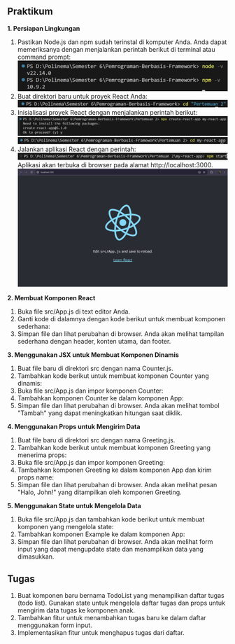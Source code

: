 ## Praktikum
**1. Persiapan Lingkungan**
1. Pastikan Node.js dan npm sudah terinstal di komputer Anda. Anda dapat memeriksanya dengan menjalankan perintah berikut di terminal atau command prompt:
![alt text](img/1.png)
2. Buat direktori baru untuk proyek React Anda:
![alt text](img/2.png)
3. Inisialisasi proyek React dengan menjalankan perintah berikut:
![alt text](img/3.png)
![alt text](img/4.png)
4. Jalankan aplikasi React dengan perintah:
![alt text](img/5.png)
    Aplikasi akan terbuka di browser pada alamat http://localhost:3000.
    ![alt text](img/6.png)

**2. Membuat Komponen React**
1. Buka file src/App.js di text editor Anda.
2. Ganti kode di dalamnya dengan kode berikut untuk membuat komponen sederhana:
3. Simpan file dan lihat perubahan di browser. Anda akan melihat tampilan sederhana dengan header, konten utama, dan footer.

**3. Menggunakan JSX untuk Membuat Komponen Dinamis**
1. Buat file baru di direktori src dengan nama Counter.js.
2. Tambahkan kode berikut untuk membuat komponen Counter yang dinamis:
3. Buka file src/App.js dan impor komponen Counter:
4. Tambahkan komponen Counter ke dalam komponen App:
5. Simpan file dan lihat perubahan di browser. Anda akan melihat tombol "Tambah" yang dapat meningkatkan hitungan saat diklik.

**4. Menggunakan Props untuk Mengirim Data**
1. Buat file baru di direktori src dengan nama Greeting.js.
2. Tambahkan kode berikut untuk membuat komponen Greeting yang menerima props:
3. Buka file src/App.js dan impor komponen Greeting:
4. Tambahkan komponen Greeting ke dalam komponen App dan kirim props name:
5. Simpan file dan lihat perubahan di browser. Anda akan melihat pesan "Halo, John!" yang ditampilkan oleh komponen Greeting.

**5. Menggunakan State untuk Mengelola Data**
1. Buka file src/App.js dan tambahkan kode berikut untuk membuat komponen yang mengelola state:
2. Tambahkan komponen Example ke dalam komponen App:
3. Simpan file dan lihat perubahan di browser. Anda akan melihat form input yang dapat mengupdate state dan menampilkan data yang dimasukkan.

## Tugas 
1. Buat komponen baru bernama TodoList yang menampilkan daftar tugas (todo list). Gunakan state
untuk mengelola daftar tugas dan props untuk mengirim data tugas ke komponen anak.
2. Tambahkan fitur untuk menambahkan tugas baru ke dalam daftar menggunakan form input.
3. Implementasikan fitur untuk menghapus tugas dari daftar.
